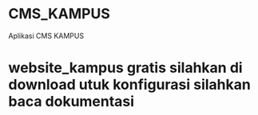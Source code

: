 # CMS_KAMPUS
Aplikasi CMS KAMPUS
# website_kampus gratis silahkan di download utuk konfigurasi silahkan baca dokumentasi 
